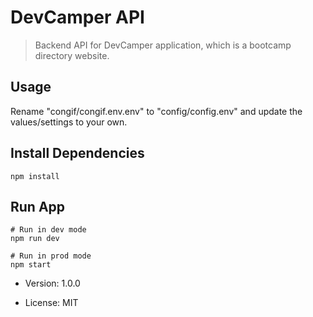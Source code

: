 # DevCamper API

> Backend API for DevCamper application, which is a bootcamp directory website.

## Usage

Rename "congif/congif.env.env" to "config/config.env" and update the values/settings to your own.

## Install Dependencies

```
npm install
```

## Run App

```
# Run in dev mode
npm run dev

# Run in prod mode
npm start
```

- Version: 1.0.0

- License: MIT
